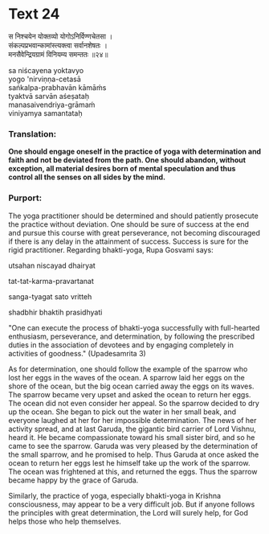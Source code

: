 # Text 24

स निश्चयेन योक्तव्यो योगोऽनिर्विण्णचेतसा ।  
संकल्पप्रभवान्कामांस्त्यक्त्वा सर्वानशेषतः ।  
मनसैवेन्द्रियग्रामं विनियम्य समन्ततः ॥२४॥

sa niścayena yoktavyo  
yogo 'nirviṇṇa-cetasā  
sańkalpa-prabhavān kāmāḿs  
tyaktvā sarvān aśeṣataḥ  
manasaivendriya-grāmaḿ  
viniyamya samantataḥ



### Translation:

**One should engage oneself in the practice of yoga with determination and faith and not be deviated from the path. One should abandon, without exception, all material desires born of mental speculation and thus control all the senses on all sides by the mind.**

### Purport:

The yoga practitioner should be determined and should patiently prosecute the practice without deviation. One should be sure of success at the end and pursue this course with great perseverance, not becoming discouraged if there is any delay in the attainment of success. Success is sure for the rigid practitioner. Regarding bhakti-yoga, Rupa Gosvami says:

utsahan niscayad dhairyat

tat-tat-karma-pravartanat

sanga-tyagat sato vritteh

shadbhir bhaktih prasidhyati

"One can execute the process of bhakti-yoga successfully with full-hearted enthusiasm, perseverance, and determination, by following the prescribed duties in the association of devotees and by engaging completely in activities of goodness." (Upadesamrita 3)

As for determination, one should follow the example of the sparrow who lost her eggs in the waves of the ocean. A sparrow laid her eggs on the shore of the ocean, but the big ocean carried away the eggs on its waves. The sparrow became very upset and asked the ocean to return her eggs. The ocean did not even consider her appeal. So the sparrow decided to dry up the ocean. She began to pick out the water in her small beak, and everyone laughed at her for her impossible determination. The news of her activity spread, and at last Garuda, the gigantic bird carrier of Lord Vishnu, heard it. He became compassionate toward his small sister bird, and so he came to see the sparrow. Garuda was very pleased by the determination of the small sparrow, and he promised to help. Thus Garuda at once asked the ocean to return her eggs lest he himself take up the work of the sparrow. The ocean was frightened at this, and returned the eggs. Thus the sparrow became happy by the grace of Garuda.

Similarly, the practice of yoga, especially bhakti-yoga in Krishna consciousness, may appear to be a very difficult job. But if anyone follows the principles with great determination, the Lord will surely help, for God helps those who help themselves.